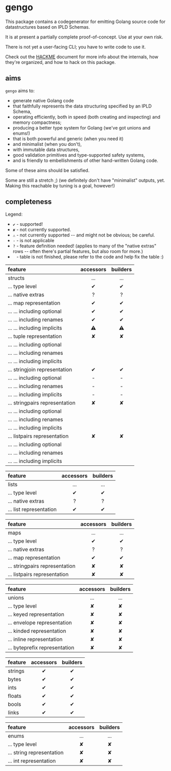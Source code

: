 gengo
=====

This package contains a codegenerator for emitting Golang source code
for datastructures based on IPLD Schemas.

It is at present a partially complete proof-of-concept.  Use at your own risk.

There is not yet a user-facing CLI; you have to write code to use it.

Check out the [HACKME](HACKME.md) document for more info about the internals,
how they're organized, and how to hack on this package.


aims
----

`gengo` aims to:

- generate native Golang code
- that faithfully represents the data structuring specified by an IPLD Schema,
- operating efficiently, both in speed (both creating and inspecting) and memory compactness;
- producing a better type system for Golang (we've got unions and enums!)
- that is both powerful and generic (when you need it)
- and minimalist (when you don't),
- with immutable data structures,
- good validation primitives and type-supported safety systems,
- and is friendly to embellishments of other hand-written Golang code.

Some of these aims should be satisfied.

Some are still a stretch ;)  (we definitely don't have "minimalist" outputs, yet.
Making this reachable by tuning is a goal, however!)


completeness
------------

Legend:

- `✔` - supported!
- `✘` - not currently supported.
- `⚠` - not currently supported -- and might not be obvious; be careful.
- `-` - is not applicable
- `?` - feature definition needed!  (applies to many of the "native extras" rows -- often there's partial features, but also room for more.)
- ` ` - table is not finished, please refer to the code and help fix the table :)

| feature                        | accessors | builders |
|:-------------------------------|:---------:|:--------:|
| structs                        |    ...    |    ...   |
| ... type level                 |     ✔     |     ✔    |
| ... native extras              |     ?     |     ?    |
| ... map representation         |     ✔     |     ✔    |
| ... ... including optional     |     ✔     |     ✔    |
| ... ... including renames      |     ✔     |     ✔    |
| ... ... including implicits    |     ⚠     |     ⚠    |
| ... tuple representation       |     ✘     |     ✘    |
| ... ... including optional     |           |          |
| ... ... including renames      |           |          |
| ... ... including implicits    |           |          |
| ... stringjoin representation  |     ✔     |     ✔    |
| ... ... including optional     |     -     |     -    |
| ... ... including renames      |     -     |     -    |
| ... ... including implicits    |     -     |     -    |
| ... stringpairs representation |     ✘     |     ✘    |
| ... ... including optional     |           |          |
| ... ... including renames      |           |          |
| ... ... including implicits    |           |          |
| ... listpairs representation   |     ✘     |     ✘    |
| ... ... including optional     |           |          |
| ... ... including renames      |           |          |
| ... ... including implicits    |           |          |

| feature                        | accessors | builders |
|:-------------------------------|:---------:|:--------:|
| lists                          |    ...    |    ...   |
| ... type level                 |     ✔     |     ✔    |
| ... native extras              |     ?     |     ?    |
| ... list representation        |     ✔     |     ✔    |

| feature                        | accessors | builders |
|:-------------------------------|:---------:|:--------:|
| maps                           |    ...    |    ...   |
| ... type level                 |     ✔     |     ✔    |
| ... native extras              |     ?     |     ?    |
| ... map representation         |     ✔     |     ✔    |
| ... stringpairs representation |     ✘     |     ✘    |
| ... listpairs representation   |     ✘     |     ✘    |

| feature                        | accessors | builders |
|:-------------------------------|:---------:|:--------:|
| unions                         |    ...    |    ...   |
| ... type level                 |     ✘     |     ✘    |
| ... keyed representation       |     ✘     |     ✘    |
| ... envelope representation    |     ✘     |     ✘    |
| ... kinded representation      |     ✘     |     ✘    |
| ... inline representation      |     ✘     |     ✘    |
| ... byteprefix representation  |     ✘     |     ✘    |

| feature                        | accessors | builders |
|:-------------------------------|:---------:|:--------:|
| strings                        |     ✔     |     ✔    |
| bytes                          |     ✔     |     ✔    |
| ints                           |     ✔     |     ✔    |
| floats                         |     ✔     |     ✔    |
| bools                          |     ✔     |     ✔    |
| links                          |     ✔     |     ✔    |

| feature                        | accessors | builders |
|:-------------------------------|:---------:|:--------:|
| enums                          |    ...    |    ...   |
| ... type level                 |     ✘     |     ✘    |
| ... string representation      |     ✘     |     ✘    |
| ... int representation         |     ✘     |     ✘    |
